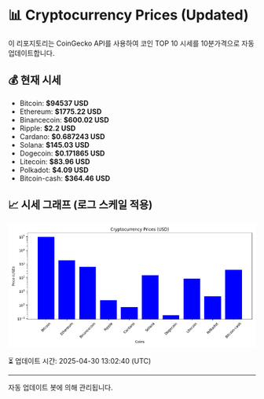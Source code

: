 
# 📊 Cryptocurrency Prices (Updated)

이 리포지토리는 CoinGecko API를 사용하여 코인 TOP 10 시세를 10분가격으로 자동 업데이트합니다.

## 💰 현재 시세
- Bitcoin: **$94537 USD**
- Ethereum: **$1775.22 USD**
- Binancecoin: **$600.02 USD**
- Ripple: **$2.2 USD**
- Cardano: **$0.687243 USD**
- Solana: **$145.03 USD**
- Dogecoin: **$0.171865 USD**
- Litecoin: **$83.96 USD**
- Polkadot: **$4.09 USD**
- Bitcoin-cash: **$364.46 USD**

## 📈 시세 그래프 (로그 스케일 적용)
![Crypto Prices](crypto_prices.png)

⏳ 업데이트 시간: 2025-04-30 13:02:40 (UTC)

---
자동 업데이트 봇에 의해 관리됩니다.
